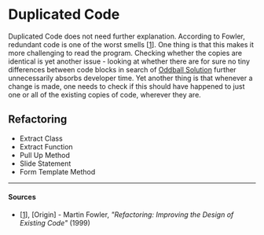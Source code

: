 # Duplicated Code

Duplicated Code does not need further explanation. According to Fowler, redundant code is one of the worst smells [[1](#sources)]. One thing is that this makes it more challenging to read the program. Checking whether the copies are identical is yet another issue - looking at whether there are for sure no tiny differences between code blocks in search of [Oddball Solution](./oddball-solution.md) further unnecessarily absorbs developer time. Yet another thing is that whenever a change is made, one needs to check if this should have happened to just one or all of the existing copies of code, wherever they are.

## Refactoring

- Extract Class
- Extract Function
- Pull Up Method
- Slide Statement
- Form Template Method

---

#### Sources

- [[1](#sources)], [Origin] - Martin Fowler, _"Refactoring: Improving the Design of Existing Code"_ (1999)
